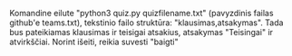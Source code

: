 Komandine eilute "python3 quiz.py quizfilename.txt" (pavyzdinis failas github'e teams.txt), tekstinio failo struktūra: "klausimas,atsakymas". Tada bus pateikiamas klausimas ir teisigai atsakius, atsakymas "Teisingai" ir atvirkščiai. Norint išeiti, reikia suvesti "baigti" 
